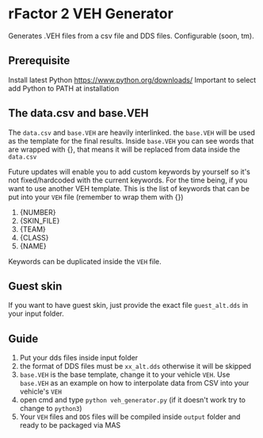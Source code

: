# rFactor 2 VEH Generator
Generates .VEH files from a csv file and DDS files.
Configurable (soon, tm).

## Prerequisite
Install latest Python https://www.python.org/downloads/
Important to select add Python to PATH at installation

## The data.csv and base.VEH
The `data.csv` and `base.VEH` are heavily interlinked.
the `base.VEH` will be used as the template for the final results.
Inside `base.VEH` you can see words that are wrapped with {}, that means
it will be replaced from data inside the `data.csv`

Future updates will enable you to add custom keywords by yourself so it's
not fixed/hardcoded with the current keywords.
For the time being, if you want to use another VEH template. This is the list
of keywords that can be put into your `VEH` file 
(remember to wrap them with {})

1. {NUMBER}
2. {SKIN_FILE}
3. {TEAM}
4. {CLASS}
5. {NAME}

Keywords can be duplicated inside the `VEH` file.

## Guest skin
If you want to have guest skin, just provide the exact file `guest_alt.dds`
in your input folder.

## Guide
1. Put your dds files inside input folder
2. the format of DDS files must be `xx_alt.dds` otherwise it will be skipped
3. `base.VEH` is the base template, change it to your vehicle `VEH`.
    Use `base.VEH` as an example on how to interpolate data from CSV into your
    vehicle's `VEH`
4. open cmd and type `python veh_generator.py`
    (if it doesn't work try to change to `python3`)
5. Your `VEH` files and `DDS` files will be compiled inside `output` folder
    and ready to be packaged via MAS

